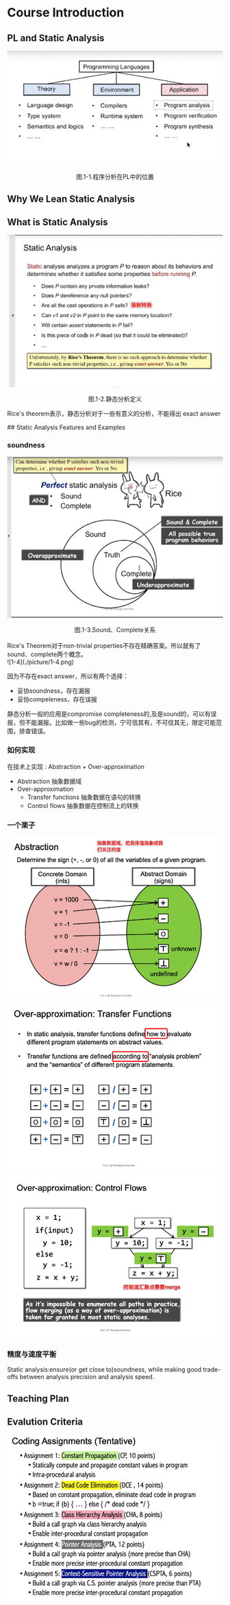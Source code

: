 # Course Introduction

## PL and Static Analysis
![1-1](./picture/1-1.png)
<center>图.1-1.程序分析在PL中的位置</center>

## Why We Lean Static Analysis

## What is Static Analysis

![1-2](./picture/1-2.png)
<center>图.1-2.静态分析定义</center>
<p>
Rice's theorem表示，静态分析对于一些有意义的分析，不能得出 exact answer
</p>
## Static Analysis Features and Examples

### soundness
![1-3](./picture/1-3.png)
<center>图.1-3.Sound、Complete关系</center>
</br>
Rice's Theorem对于non-trivial properties不存在精确答案。所以就有了sound、complete两个概念。
</br>
![1-4](./picture/1-4.png)

因为不存在exact answer，所以有两个选择：
-  妥协soundness，存在漏报
-  妥协compeleness，存在误报

静态分析一般的应用是compromise completeness的,及是sound的，可以有误报，但不能漏报。比如做一些bug的检测，宁可信其有，不可信其无，限定可能范围，排查错误。



### 如何实现

在技术上实现 : Abstraction + Over-approximation

- Abstraction   抽象数据域
- Over-approximation   
  - Transfer functions 抽象数据在语句的转换
  - Control flows 抽象数据在控制流上的转换  

### 一个栗子

![1-5](./picture/1-5.png)

![1-6](./picture/1-6.png)

![1-7](./picture/1-7.png)



### 精度与速度平衡

Static analysis:ensure(or get close to)soundness, while making good trade-offs between analysis precision and analysis speed.

## Teaching Plan





## Evalution Criteria

![1-8](./picture/1-8.png)